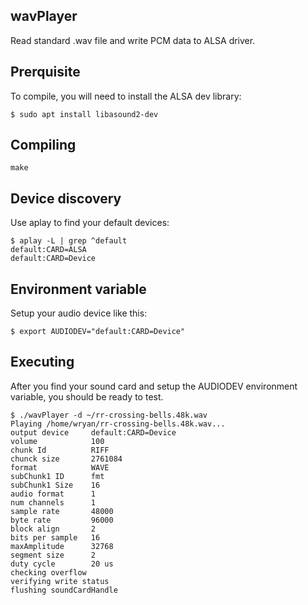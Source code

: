 wavPlayer
---------
Read standard .wav file and write PCM data to ALSA driver. 

## Prerquisite

To compile, you will need to install the ALSA dev library:

    $ sudo apt install libasound2-dev
    
## Compiling

    make


## Device discovery
Use aplay to find your default devices:

    $ aplay -L | grep ^default
    default:CARD=ALSA
    default:CARD=Device

## Environment variable

Setup your audio device like this:

    $ export AUDIODEV="default:CARD=Device"
    
## Executing
After you find your sound card and setup the AUDIODEV environment variable, you should be ready to test.

    $ ./wavPlayer -d ~/rr-crossing-bells.48k.wav
    Playing /home/wryan/rr-crossing-bells.48k.wav...
    output device     default:CARD=Device
    volume            100
    chunk Id          RIFF
    chunck size       2761084
    format            WAVE
    subChunk1 ID      fmt
    subChunk1 Size    16
    audio format      1
    num channels      1
    sample rate       48000
    byte rate         96000
    block align       2
    bits per sample   16
    maxAmplitude      32768
    segment size      2
    duty cycle        20 us
    checking overflow
    verifying write status
    flushing soundCardHandle

